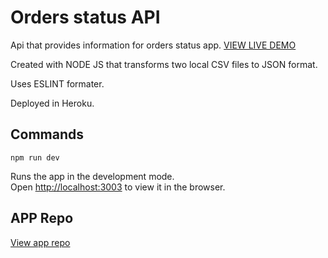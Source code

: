 # Orders status API
Api that provides information for orders status app. [VIEW LIVE DEMO](https://orders-status-app.vercel.app/)

Created with NODE JS that transforms two local CSV files to JSON format.

Uses ESLINT formater. 

Deployed in Heroku.

## Commands

`npm run dev`

Runs the app in the development mode.\
Open [http://localhost:3003](http://localhost:3003) to view it in the browser.


## APP Repo

[View app repo](https://github.com/kimbali/orders-status-app)
